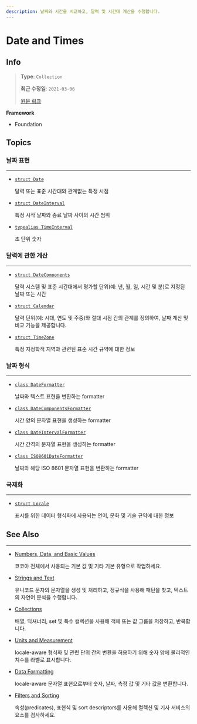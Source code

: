 ```yaml
---
description: 날짜와 시간을 비교하고, 달력 및 시간대 계산을 수행합니다.
---
```


# Date and Times

## Info
> **Type**: `Collection`
>
> **최근 수정일**: `2021-03-06`
>
> [원문 링크](https://developer.apple.com/documentation/foundation/dates_and_times)

**Framework**

- Foundation

## Topics

### 날짜 표현

---

- [`struct Date`](Date.md)

  달력 또는 표준 시간대와 관계없는 특정 시점

- [`struct DateInterval`](https://developer.apple.com/documentation/foundation/dateinterval)

  특정 시작 날짜와 종료 날짜 사이의 시간 범위

- [`typealias TimeInterval`](https://developer.apple.com/documentation/foundation/timeinterval)

  초 단위 숫자

### 달력에 관한 계산

---

- [`struct DateComponents`](https://developer.apple.com/documentation/foundation/datecomponents)

  달력 시스템 및 표준 시간대에서 평가할 단위(예: 년, 월, 일, 시간 및 분)로 지정된 날짜 또는 시간

- [`struct Calendar`](https://developer.apple.com/documentation/foundation/calendar)

  달력 단위(예: 시대, 연도 및 주중)와 절대 시점 간의 관계를 정의하여, 날짜 계산 및 비교 기능을 제공합니다.

- [`struct TimeZone`](https://developer.apple.com/documentation/foundation/timezone)

  특정 지정학적 지역과 관련된 표준 시간 규약에 대한 정보

### 날짜 형식

---

- [`class DateFormatter`](https://developer.apple.com/documentation/foundation/dateformatter)

  날짜와 텍스트 표현을 변환하는 formatter

- [`class DateComponentsFormatter`](https://developer.apple.com/documentation/foundation/datecomponentsformatter)

  시간 양의 문자열 표현을 생성하는 formatter

- [`class DateIntervalFormatter`](https://developer.apple.com/documentation/foundation/dateintervalformatter)

  시간 간격의 문자열 표현을 생성하는 formatter

- [`class ISO8601DateFormatter`](https://developer.apple.com/documentation/foundation/iso8601dateformatter)

  날짜와 해당 ISO 8601 문자열 표현을 변환하는 formatter

### 국제화

---

- [`struct Locale`](https://developer.apple.com/documentation/foundation/locale)

  표시를 위한 데이터 형식화에 사용되는 언어, 문화 및 기술 규약에 대한 정보

## See Also

---

- [Numbers, Data, and Basic Values](https://developer.apple.com/documentation/foundation/numbers_data_and_basic_values)

  코코아 전체에서 사용되는 기본 값 및 기타 기본 유형으로 작업하세요.

- [Strings and Text](https://developer.apple.com/documentation/foundation/strings_and_text)

  유니코드 문자의 문자열을 생성 및 처리하고, 정규식을 사용해 패턴을 찾고, 텍스트의 자연어 분석을 수행합니다.

- [Collections](https://developer.apple.com/documentation/foundation/collections)

  배열, 딕셔너리, set 및 특수 컬렉션을 사용해 객체 또는 값 그룹을 저장하고, 반복합니다.

- [Units and Measurement](https://developer.apple.com/documentation/foundation/units_and_measurement)

  locale-aware 형식화 및 관련 단위 간의 변환을 허용하기 위해 숫자 양에 물리적인 치수를 라벨로 표시합니다.

- [Data Formatting](https://developer.apple.com/documentation/foundation/data_formatting)

  locale-aware 문자열 표현으로부터 숫자, 날짜, 측정 값 및 기타 값을 변환합니다.

- [Filters and Sorting](https://developer.apple.com/documentation/foundation/filters_and_sorting)

  속성(predicates), 표현식 및 sort descriptors를 사용해 컬렉션 및 기사 서비스의 요소를 검사하세요.

